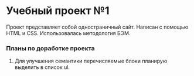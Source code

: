 # Учебный проект №1

Проект представляет собой одностраничный сайт. Написан с помощью HTML и CSS.
Использовалась методология БЭМ.

### Планы по доработке проекта

1. Для улучшения семантики перечисляемые блоки планирую выделить в список ul.


